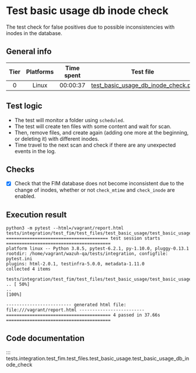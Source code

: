 # Test basic usage db inode check

The test check for false positives due to possible inconsistencies with inodes in the database.

## General info

| Tier | Platforms | Time spent| Test file |
|:--:|:--:|:--:|:--:|
| 0 | Linux | 00:00:37 | [test_basic_usage_db_inode_check.py](../../../../../../tests/integration/test_fim/test_files/test_basic_usage/test_basic_usage_db_inode_check.)|

## Test logic

- The test will monitor a folder using `scheduled`.
- The test will create ten files with some content and wait for scan.
- Then, remove files, and create again (adding one more at the beginning, or deleting it) with different inodes.
- Time travel to the next scan and check if there are any unexpected events in the log.

## Checks

- [x] Check that the FIM database does not become inconsistent due to the change of inodes, whether or not `check_mtime` and `check_inode` are enabled.

## Execution result

```
python3 -m pytest --html=/vagrant/report.html tests/integration/test_fim/test_files/test_basic_usage/test_basic_usage_db_inode_check.py
======================================= test session starts ========================================
platform linux -- Python 3.8.5, pytest-6.2.1, py-1.10.0, pluggy-0.13.1
rootdir: /home/vagrant/wazuh-qa/tests/integration, configfile: pytest.ini
plugins: html-2.0.1, testinfra-5.0.0, metadata-1.11.0
collected 4 items

tests/integration/test_fim/test_files/test_basic_usage/test_basic_usage_db_inode_check.py .. [ 50%]
..                                                                                           [100%]

------------------------- generated html file: file:///vagrant/report.html -------------------------
======================================== 4 passed in 37.66s ========================================

```

## Code documentation

::: tests.integration.test_fim.test_files.test_basic_usage.test_basic_usage_db_inode_check
